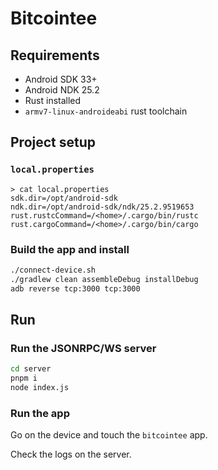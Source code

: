 # Bitcointee

## Requirements

 - Android SDK 33+
 - Android NDK 25.2
 - Rust installed
 - `armv7-linux-androideabi` rust toolchain

## Project setup

### `local.properties`

```
> cat local.properties
sdk.dir=/opt/android-sdk
ndk.dir=/opt/android-sdk/ndk/25.2.9519653
rust.rustcCommand=/<home>/.cargo/bin/rustc
rust.cargoCommand=/<home>/.cargo/bin/cargo
```

### Build the app and install

```bash
./connect-device.sh
./gradlew clean assembleDebug installDebug
adb reverse tcp:3000 tcp:3000
```

## Run

### Run the JSONRPC/WS server

```bash
cd server
pnpm i
node index.js
```

### Run the app

Go on the device and touch the `bitcointee` app.

Check the logs on the server.


